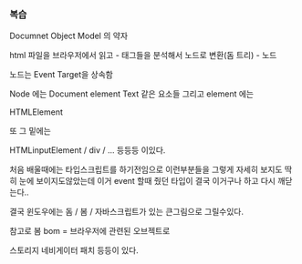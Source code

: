 ### 복습

Documnet Object Model 의 약자

html 파일을 브라우저에서 읽고 - 태그들을 분석해서 노드로 변환(돔 트리) - 노드

노드는 Event Target을 상속함

Node 에는 Document element Text 같은 요소들 그리고 element 에는

HTMLElement

또 그 밑에는

HTMLinputElement / div / ... 등등등 이있다.

처음 배울때에는 타입스크립트를 하기전임으로 이런부분들을 그렇게 자세히 보지도 딱히 눈에 보이지도않았는데 이거 event 할때 줬던 타입이 결국 이거구나 하고 다시 깨닫는다..

결국 윈도우에는 돔 / 봄 / 자바스크립트가 있는 큰그림으로 그릴수있다.

참고로 봄 bom = 브라우저에 관련된 오브젝트로

스토리지 네비게이터 패치 등등이 있다.
